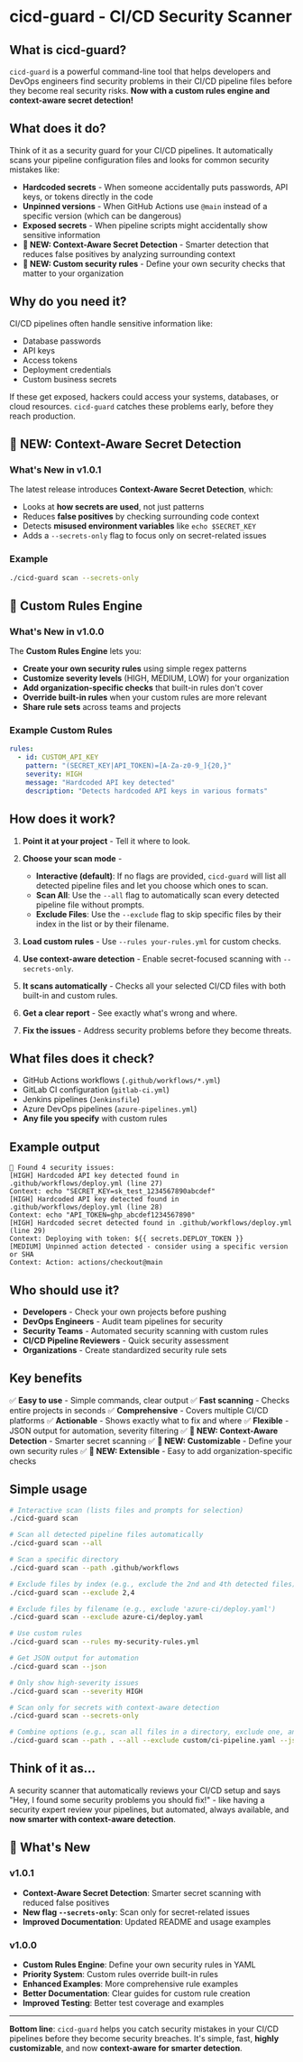 # cicd-guard - CI/CD Security Scanner

## What is cicd-guard?

`cicd-guard` is a powerful command-line tool that helps developers and DevOps engineers find security problems in their CI/CD pipeline files before they become real security risks. **Now with a custom rules engine and context-aware secret detection!**

## What does it do?

Think of it as a security guard for your CI/CD pipelines. It automatically scans your pipeline configuration files and looks for common security mistakes like:

* **Hardcoded secrets** - When someone accidentally puts passwords, API keys, or tokens directly in the code
* **Unpinned versions** - When GitHub Actions use `@main` instead of a specific version (which can be dangerous)
* **Exposed secrets** - When pipeline scripts might accidentally show sensitive information
* **🚀 NEW: Context-Aware Secret Detection** - Smarter detection that reduces false positives by analyzing surrounding context
* **🚀 NEW: Custom security rules** - Define your own security checks that matter to your organization

## Why do you need it?

CI/CD pipelines often handle sensitive information like:

* Database passwords
* API keys
* Access tokens
* Deployment credentials
* Custom business secrets

If these get exposed, hackers could access your systems, databases, or cloud resources. `cicd-guard` catches these problems early, before they reach production.

## 🚀 NEW: Context-Aware Secret Detection

### What's New in v1.0.1

The latest release introduces **Context-Aware Secret Detection**, which:

* Looks at **how secrets are used**, not just patterns
* Reduces **false positives** by checking surrounding code context
* Detects **misused environment variables** like `echo $SECRET_KEY`
* Adds a `--secrets-only` flag to focus only on secret-related issues

### Example

```bash
./cicd-guard scan --secrets-only
```

## 🚀 Custom Rules Engine

### What's New in v1.0.0

The **Custom Rules Engine** lets you:

* **Create your own security rules** using simple regex patterns
* **Customize severity levels** (HIGH, MEDIUM, LOW) for your organization
* **Add organization-specific checks** that built-in rules don't cover
* **Override built-in rules** when your custom rules are more relevant
* **Share rule sets** across teams and projects

### Example Custom Rules

```yaml
rules:
  - id: CUSTOM_API_KEY
    pattern: "(SECRET_KEY|API_TOKEN)=[A-Za-z0-9_]{20,}"
    severity: HIGH
    message: "Hardcoded API key detected"
    description: "Detects hardcoded API keys in various formats"
```

## How does it work?

1. **Point it at your project** - Tell it where to look.
2. **Choose your scan mode** -

   * **Interactive (default)**: If no flags are provided, `cicd-guard` will list all detected pipeline files and let you choose which ones to scan.
   * **Scan All**: Use the `--all` flag to automatically scan every detected pipeline file without prompts.
   * **Exclude Files**: Use the `--exclude` flag to skip specific files by their index in the list or by their filename.
3. **Load custom rules** - Use `--rules your-rules.yml` for custom checks.
4. **Use context-aware detection** - Enable secret-focused scanning with `--secrets-only`.
5. **It scans automatically** - Checks all your selected CI/CD files with both built-in and custom rules.
6. **Get a clear report** - See exactly what's wrong and where.
7. **Fix the issues** - Address security problems before they become threats.

## What files does it check?

* GitHub Actions workflows (`.github/workflows/*.yml`)
* GitLab CI configuration (`gitlab-ci.yml`)
* Jenkins pipelines (`Jenkinsfile`)
* Azure DevOps pipelines (`azure-pipelines.yml`)
* **Any file you specify** with custom rules

## Example output

```
🚨 Found 4 security issues:
[HIGH] Hardcoded API key detected found in .github/workflows/deploy.yml (line 27)
Context: echo "SECRET_KEY=sk_test_1234567890abcdef"
[HIGH] Hardcoded API key detected found in .github/workflows/deploy.yml (line 28)
Context: echo "API_TOKEN=ghp_abcdef1234567890"
[HIGH] Hardcoded secret detected found in .github/workflows/deploy.yml (line 29)
Context: Deploying with token: ${{ secrets.DEPLOY_TOKEN }}
[MEDIUM] Unpinned action detected - consider using a specific version or SHA
Context: Action: actions/checkout@main
```

## Who should use it?

* **Developers** - Check your own projects before pushing
* **DevOps Engineers** - Audit team pipelines for security
* **Security Teams** - Automated security scanning with custom rules
* **CI/CD Pipeline Reviewers** - Quick security assessment
* **Organizations** - Create standardized security rule sets

## Key benefits

✅ **Easy to use** - Simple commands, clear output
✅ **Fast scanning** - Checks entire projects in seconds
✅ **Comprehensive** - Covers multiple CI/CD platforms
✅ **Actionable** - Shows exactly what to fix and where
✅ **Flexible** - JSON output for automation, severity filtering
✅ **🚀 NEW: Context-Aware Detection** - Smarter secret scanning
✅ **🚀 NEW: Customizable** - Define your own security rules
✅ **🚀 NEW: Extensible** - Easy to add organization-specific checks

## Simple usage

```bash
# Interactive scan (lists files and prompts for selection)
./cicd-guard scan

# Scan all detected pipeline files automatically
./cicd-guard scan --all

# Scan a specific directory
./cicd-guard scan --path .github/workflows

# Exclude files by index (e.g., exclude the 2nd and 4th detected files)
./cicd-guard scan --exclude 2,4

# Exclude files by filename (e.g., exclude 'azure-ci/deploy.yaml')
./cicd-guard scan --exclude azure-ci/deploy.yaml

# Use custom rules
./cicd-guard scan --rules my-security-rules.yml

# Get JSON output for automation
./cicd-guard scan --json

# Only show high-severity issues
./cicd-guard scan --severity HIGH

# Scan only for secrets with context-aware detection
./cicd-guard scan --secrets-only

# Combine options (e.g., scan all files in a directory, exclude one, and output JSON)
./cicd-guard scan --path . --all --exclude custom/ci-pipeline.yaml --json
```

## Think of it as...

A security scanner that automatically reviews your CI/CD setup and says "Hey, I found some security problems you should fix!" - like having a security expert review your pipelines, but automated, always available, and **now smarter with context-aware detection**.

## 📝 What's New

### v1.0.1

* **Context-Aware Secret Detection**: Smarter secret scanning with reduced false positives
* **New flag `--secrets-only`**: Scan only for secret-related issues
* **Improved Documentation**: Updated README and usage examples

### v1.0.0

* **Custom Rules Engine**: Define your own security rules in YAML
* **Priority System**: Custom rules override built-in rules
* **Enhanced Examples**: More comprehensive rule examples
* **Better Documentation**: Clear guides for custom rule creation
* **Improved Testing**: Better test coverage and examples

---

**Bottom line**: `cicd-guard` helps you catch security mistakes in your CI/CD pipelines before they become security breaches. It's simple, fast, **highly customizable**, and now **context-aware for smarter detection**.
